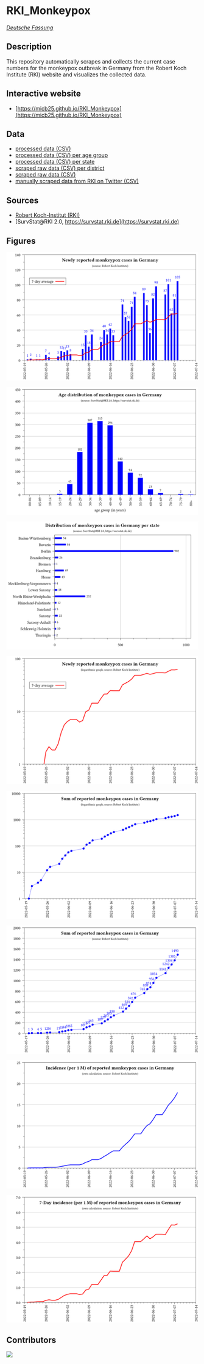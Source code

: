 # RKI_Monkeypox

_[Deutsche Fassung](README.de.md)_

## Description

This repository automatically scrapes and collects the current case numbers for the monkeypox outbreak in Germany from the Robert Koch Institute (RKI) website and visualizes the collected data.

## Interactive website
- [https://micb25.github.io/RKI_Monkeypox](https://micb25.github.io/RKI_Monkeypox)

## Data
- [processed data (CSV)](data/RKI_Monkeypox_processed.csv)
- [processed data (CSV) per age group](data/RKI_Monkeypox_processed_age_groups.csv)
- [processed data (CSV) per state](data/RKI_Monkeypox_processed_states.csv)
- [scraped raw data (CSV) per district](data/RKI_SurvStat_by_date_and_district/)
- [scraped raw data (CSV)](data/RKI_Monkeypox.csv)
- [manually scraped data from RKI on Twitter (CSV)](data/RKI_Monkeypox_Twitter.csv)

## Sources
- [Robert Koch-Institut (RKI)](https://www.rki.de/DE/Content/InfAZ/A/Affenpocken/Ausbruch-2022-Situation-Deutschland.html)
- [SurvStat@RKI 2.0, https://survstat.rki.de](https://survstat.rki.de)

## Figures
![](plots_en/plot_num_cases.png)

![](plots_en/plot_age_groups.png)

![](plots_en/plot_states.png)

![](plots_en/plot_num_cases_log.png)

![](plots_en/plot_sum_cases_log.png)

![](plots_en/plot_sum_cases.png)

![](plots_en/plot_incidence.png)

![](plots_en/plot_7d_incidence.png)

## Contributors
<a href="https://github.com/micb25/RKI_Monkeypox/graphs/contributors"><img src="https://contrib.rocks/image?repo=micb25/RKI_Monkeypox" /></a>
